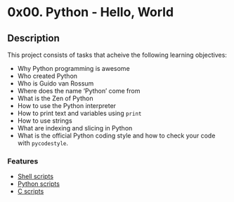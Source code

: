 # 0x00. Python - Hello, World
## Description
This project consists of tasks that acheive the following learning objectives:

* Why Python programming is awesome
* Who created Python 
* Who is Guido van Rossum
* Where does the name ‘Python’ come from
* What is the Zen of Python
* How to use the Python interpreter
* How to print text and variables using `print`
* How to use strings
* What are indexing and slicing in Python
* What is the official Python coding style and how to check your code with `pycodestyle`.

### Features
* [Shell scripts][1]
* [Python scripts](https://github.com/Samuel-IG16/alx-higher_level_programming/#readme#python)
* [C scripts](#c)

[1]: https://github.com/Samuel-IG16/alx-higher_level_programming#readme "Shell scripts specifications"
